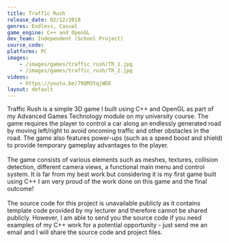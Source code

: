 ```yaml
---
title: Traffic Rush
release_date: 02/12/2018
genres: Endless, Casual
game_engine: C++ and OpenGL
dev_team: Independent (School Project)
source_code: 
platforms: PC
images: 
    - /images/games/traffic_rush/TR_1.jpg
    - /images/games/traffic_rush/TR_2.jpg
videos:
    - https://youtu.be/79QM3tqjWDE
layout: default
---
```

Traffic Rush is a simple 3D game I built using C++ and OpenGL as part of my Advanced Games Technology module on my university course. The game requires the player to control a car along an endlessly generated road by moving left/right to avoid oncoming traffic and other obstacles in the road. The game also features power-ups (such as a speed boost and shield) to provide temporary gameplay advantages to the player.
<br><br>
The game consists of various elements such as meshes, textures, collision detection, different camera views, a functional main menu and control system. It is far from my best work but considering it is my first game built using C++ I am very proud of the work done on this game and the final outcome!
<br><br>
The source code for this project is unavailable publicly as it contains template code provided by my lecturer and therefore cannot be shared publicly. However, I am able to send you the source code if you need examples of my C++ work for a potential opportunity - just send me an email and I will share the source code and project files.